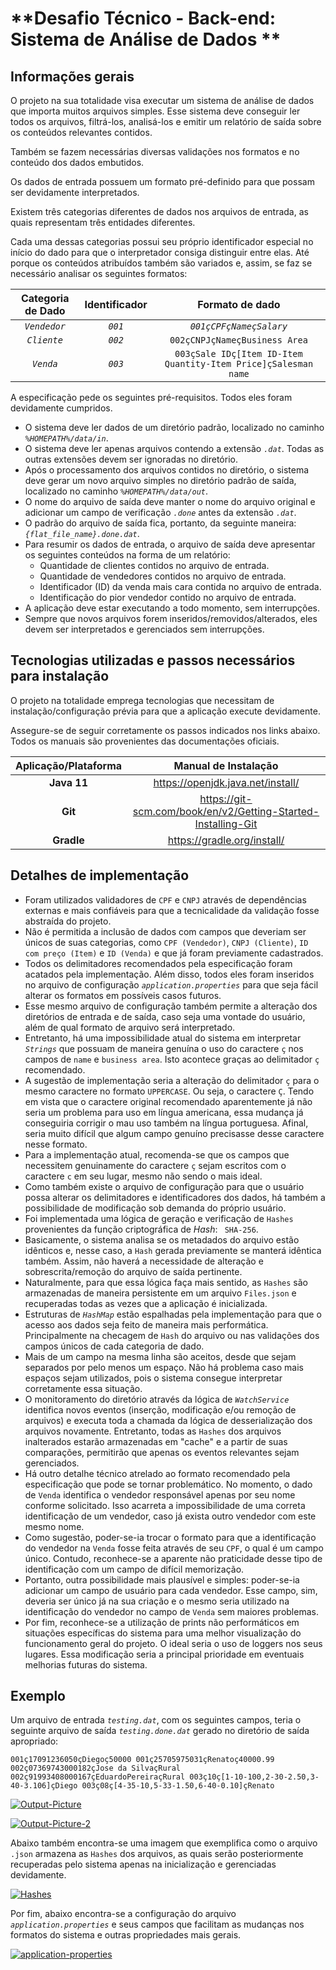 # **Desafio Técnico - Back-end: Sistema de Análise de Dados **

## Informações gerais

O projeto na sua totalidade visa executar um sistema de análise de dados que importa muitos arquivos simples. Esse sistema deve conseguir ler todos os arquivos, filtrá-los, analisá-los e emitir um relatório de saída sobre os conteúdos relevantes contidos. 

Também se fazem necessárias diversas validações nos formatos e no conteúdo dos dados embutidos.

Os dados de entrada possuem um formato pré-definido para que possam ser devidamente interpretados. 

Existem três categorias diferentes de dados nos arquivos de entrada, as quais representam três entidades diferentes. 

Cada uma dessas categorias possui seu próprio identificador especial no início do dado para que o interpretador consiga distinguir entre elas. Até porque os conteúdos atribuídos também são variados e, assim, se faz se necessário analisar os seguintes formatos:

| Categoria de Dado | Identificador | Formato de dado |
|:-:|:-:|:-:|
| *`Vendedor`* | *`001`* | *`001çCPFçNameçSalary`* |
| *`Cliente`* | *`002`* | `002çCNPJçNameçBusiness Area` |
| *`Venda`*| *`003`* | `003çSale IDç[Item ID-Item Quantity-Item Price]çSalesman name` |



A especificação pede os seguintes pré-requisitos. Todos eles foram devidamente cumpridos. 

* O sistema deve ler dados de um diretório padrão, localizado no caminho *`%HOMEPATH%/data/in`*. 
* O sistema deve ler apenas arquivos contendo a extensão *`.dat`*. Todas as outras extensões devem ser ignoradas no diretório. 
* Após o processamento dos arquivos contidos no diretório, o sistema deve gerar um novo arquivo simples no diretório padrão de saída, localizado no caminho *`%HOMEPATH%/data/out`*.
* O nome do arquivo de saída deve manter o nome do arquivo original e adicionar um campo de verificação *`.done`* antes da extensão *`.dat`*. 
* O padrão do arquivo de saída fica, portanto, da seguinte maneira: *`{flat_file_name}.done.dat`*.
* Para resumir os dados de entrada, o arquivo de saída deve apresentar os seguintes conteúdos na forma de um relatório: 
	* Quantidade de clientes contidos no arquivo de entrada.
	* Quantidade de vendedores contidos no arquivo de entrada.
	* Identificador (ID) da venda mais cara contida no arquivo de entrada.
	* Identificação do pior vendedor contido no arquivo de entrada.
* A aplicação deve estar executando a todo momento, sem interrupções. 
* Sempre que novos arquivos forem inseridos/removidos/alterados, eles devem ser interpretados e gerenciados sem interrupções.

##  Tecnologias utilizadas e passos necessários para instalação

O projeto na totalidade emprega tecnologias que necessitam de instalação/configuração prévia para que a aplicação execute devidamente. 

Assegure-se de seguir corretamente os passos indicados nos links abaixo. Todos os manuais são provenientes das documentações oficiais.


| Aplicação/Plataforma | Manual de Instalação |
|:-:|:-:|
| **Java 11** | <https://openjdk.java.net/install/> |
| **Git** | <https://git-scm.com/book/en/v2/Getting-Started-Installing-Git> |
| **Gradle** | <https://gradle.org/install/> |

##  Detalhes de implementação

* Foram utilizados validadores de `CPF` e `CNPJ` através de dependências externas e mais confiáveis para que a tecnicalidade da validação fosse abstraída do projeto. 
* Não é permitida a inclusão de dados com campos que deveriam ser únicos de suas categorias, como `CPF (Vendedor)`, `CNPJ (Cliente)`, `ID com preço (Item)` e `ID (Venda)` e que já foram previamente cadastrados. 
* Todos os delimitadores recomendados pela especificação foram acatados pela implementação. Além disso, todos eles foram inseridos no arquivo de configuração *`application.properties`* para que seja fácil alterar os formatos em possíveis casos futuros. 
* Esse mesmo arquivo de configuração também permite a alteração dos diretórios de entrada e de saída, caso seja uma vontade do usuário, além de qual formato de arquivo será interpretado. 
* Entretanto, há uma impossibilidade atual do sistema em interpretar *`Strings`* que possuam de maneira genuína o uso do caractere `ç` nos campos de `name` e `business area`. Isto acontece graças ao delimitador `ç` recomendado.
* A sugestão de implementação seria a alteração do delimitador `ç` para o mesmo caractere no formato `UPPERCASE`. Ou seja, o caractere  `Ç`. Tendo em vista que o caractere original recomendado aparentemente já não seria um problema para uso em língua americana, essa mudança já conseguiria corrigir o mau uso também na língua portuguesa. Afinal, seria muito difícil que algum campo genuíno precisasse desse caractere nesse formato.
* Para a implementação atual, recomenda-se que os campos que necessitem genuinamente do caractere `ç` sejam escritos com o caractere `c` em seu lugar, mesmo não sendo o mais ideal.
* Como também existe o arquivo de configuração para que o usuário possa alterar os delimitadores e identificadores dos dados, há também a possibilidade de modificação sob demanda do próprio usuário.
* Foi implementada uma lógica de geração e verificação de `Hashes` provenientes da função criptográfica de *Hash*: ` SHA-256`. 
* Basicamente, o sistema analisa se os metadados do arquivo estão idênticos e, nesse caso, a `Hash` gerada previamente se manterá idêntica também. Assim, não haverá a necessidade de alteração e sobrescrita/remoção do arquivo de saída pertinente.
* Naturalmente, para que essa lógica faça mais sentido, as `Hashes` são armazenadas de maneira persistente em um arquivo `Files.json` e recuperadas todas as vezes que a aplicação é inicializada.
* Estruturas de *`HashMap`* estão espalhadas pela implementação para que o acesso aos dados seja feito de maneira mais performática. Principalmente na checagem de `Hash` do arquivo ou nas validações dos campos únicos de cada categoria de dado. 
* Mais de um campo na mesma linha são aceitos, desde que sejam separados por pelo menos um espaço. Não há problema caso mais espaços sejam utilizados, pois o sistema consegue interpretar corretamente essa situação. 
* O monitoramento do diretório através da lógica de *`WatchService`* identifica novos eventos (inserção, modificação e/ou remoção de arquivos) e executa toda a chamada da lógica de desserialização dos arquivos novamente. Entretanto, todas as `Hashes` dos arquivos inalterados estarão armazenadas em "cache" e a partir de suas comparações, permitirão que apenas os eventos relevantes sejam gerenciados. 
* Há outro detalhe técnico atrelado ao formato recomendado pela especificação que pode se tornar problemático. No momento, o dado de `Venda` identifica o vendedor responsável apenas por seu nome conforme solicitado.  Isso acarreta a impossibilidade de uma correta identificação de um vendedor, caso já exista outro vendedor com este mesmo nome. 
* Como sugestão, poder-se-ia trocar o formato para que a identificação do vendedor na `Venda` fosse feita através de seu `CPF`, o qual é um campo único. Contudo, reconhece-se a aparente não praticidade desse tipo de identificação com um campo de difícil memorização. 
* Portanto, outra possibilidade mais plausível e simples: poder-se-ia adicionar um campo de usuário para cada vendedor. Esse campo, sim, deveria ser único já na sua criação e o mesmo seria utilizado na identificação do vendedor no campo de `Venda` sem maiores problemas. 
* Por fim, reconhece-se a utilização de prints não performáticos em situações específicas do sistema para uma melhor visualização do funcionamento geral do projeto. O ideal seria o uso de loggers nos seus lugares. Essa modificação seria a principal prioridade em eventuais melhorias futuras do sistema. 

## Exemplo

Um arquivo de entrada *`testing.dat`*, com os seguintes campos, teria o seguinte arquivo de saída *`testing.done.dat`* gerado no diretório de saída apropriado:

`001ç17091236050çDiegoç50000 001ç25705975031çRenatoç40000.99
002ç07369743000182çJose da SilvaçRural
002ç91993408000167çEduardoPereiraçRural
003ç10ç[1-10-100,2-30-2.50,3-40-3.106]çDiego
003ç08ç[4-35-10,5-33-1.50,6-40-0.10]çRenato
`

<a href="https://ibb.co/4tQfRfg"><img src="https://i.ibb.co/bmf353R/Output-Picture.jpg" alt="Output-Picture" border="0"></a>

<a href="https://imgbb.com/"><img src="https://i.ibb.co/NY0yTGk/Output-Picture-2.jpg" alt="Output-Picture-2" border="0"></a>

Abaixo também encontra-se uma imagem que exemplifica como o arquivo `.json` armazena as `Hashes` dos arquivos, as quais serão posteriormente recuperadas pelo sistema apenas na inicialização e gerenciadas devidamente. 

<a href="https://ibb.co/jbSXLrf"><img src="https://i.ibb.co/7jqmG1C/Hashes.jpg" alt="Hashes" border="0"></a>

Por fim, abaixo encontra-se a configuração do arquivo *`application.properties`* e seus campos que facilitam as mudanças nos formatos do sistema e outras propriedades mais gerais. 

<a href="https://imgbb.com/"><img src="https://i.ibb.co/p2Mc56m/application-properties.jpg" alt="application-properties" border="0"></a>



